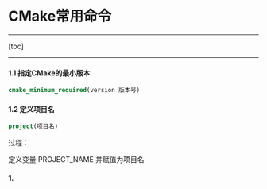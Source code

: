 # CMake常用命令

---

[toc]



---

#### 1.1 指定CMake的最小版本

```cmake
cmake_minimum_required(version 版本号)
```



#### 1.2 定义项目名

```cmake
project(项目名)
```

过程：

定义变量  PROJECT_NAME 并赋值为项目名



#### 1.